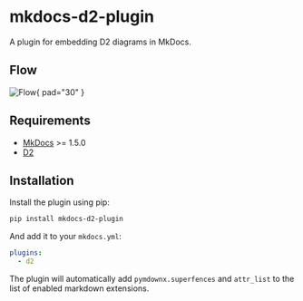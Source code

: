 # mkdocs-d2-plugin

A plugin for embedding D2 diagrams in MkDocs.

## Flow

![Flow](flow.d2){ pad="30" }

## Requirements

* [MkDocs](https://www.mkdocs.org/) >= 1.5.0
* [D2](https://d2lang.com)

## Installation

Install the plugin using pip:

```bash
pip install mkdocs-d2-plugin
```

And add it to your `mkdocs.yml`:

```yaml
plugins:
  - d2
```

The plugin will automatically add `pymdownx.superfences` and `attr_list` to the
list of enabled markdown extensions.
